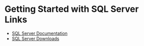 # Getting Started with SQL Server Links

- [SQL Server Documentation](https://learn.microsoft.com/en-us/sql/sql-server?view=sql-server-ver16)
- [SQL Server Downloads](https://www.microsoft.com/en-us/sql-server/sql-server-downloads)

